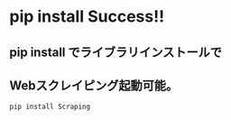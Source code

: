 # pip install Success!!

## pip install でライブラリインストールで
## Webスクレイピング起動可能。

```
pip install Scraping
```